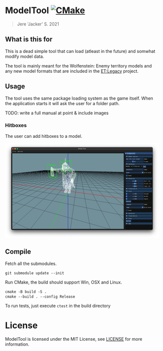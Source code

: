 # ModelTool [![CMake](https://github.com/jackeri/ModelTool/actions/workflows/cmake.yml/badge.svg)](https://github.com/jackeri/ModelTool/actions/workflows/cmake.yml)
> Jere 'Jacker' S. 2021

## What is this for

This is a dead simple tool that can load (atleast in the future) and somwhat modify model data.

The tool is mainly meant for the Wolfenstein: Enemy territory models and any new model formats that are included in
the [ET:Legacy](https://www.etlegacy.com) project.

## Usage

The tool uses the same package loading system as the game itself. When the application starts it will ask the user
for a folder path.

TODO: write a full manual at point & include images

### Hitboxes

The user can add hitboxes to a model.

![ModelTool hitboxes](doc/hitboxes.png)

## Compile

Fetch all the submodules.

```
git submodule update --init
```

Run CMake, the build should support Win, OSX and Linux.

```
cmake -B build -S .
cmake --build . --config Release
```

To run tests, just execute `ctest` in the build directory

# License

ModelTool is licensed under the MIT License, see [LICENSE](./LICENSE.txt) for more information.

